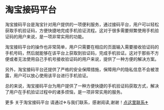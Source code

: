 # 淘宝接码平台

淘宝接码平台是淘宝针对用户提供的一项便利服务，通过接码平台，用户可以轻松获取手机验证码，方便快捷地完成手机验证流程。这对于很多需要频繁使用手机验证码的用户来说，是一项非常实用的功能。

淘宝接码平台的操作也非常简单，用户只需要在相应的页面输入需要接收验证码的手机号码，然后就能够在该平台上获取到验证码，完成手机验证。这对于那些不方便或者无法使用自己手机号接收验证码的用户来说，提供了一种方便的解决方案。

另外，淘宝接码平台还提供了严格的安全保障措施，保障用户的隐私信息不会被泄露，用户可以放心使用该平台进行手机验证。

总的来说，淘宝接码平台为用户提供了一种方便快捷的手机验证码获取方式，解决了用户在手机验证过程中的诸多烦恼，是一项非常实用的服务。

更多 关于淘宝接码平台 请通过✈与我们联系，感谢阅读,谢谢！[点这里联系✈](https://1.k02.cc)